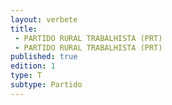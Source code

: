```yaml
---
layout: verbete
title:
 - PARTIDO RURAL TRABALHISTA (PRT)
 - PARTIDO RURAL TRABALHISTA (PRT)
published: true
edition: 1  
type: T
subtype: Partido
---
```


